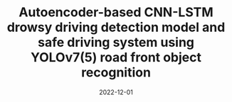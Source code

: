 ---
title: "Autoencoder-based CNN-LSTM drowsy driving detection model and safe driving system using YOLOv7(5) road front object recognition"
collection: projects
category: arxiv
permalink: /projects/capstone
nolink: true
header:
    teaser: /images/capstone2.png
date: 2022-12-01
venue: "Capstone Design2 course Sep.2022 - Dec.2022"
description: Development of Safety Functions Based on Driving Environment and Driver State Recognition
tags: ["object detection", "object tracking"]
selected: "true"
buttons:
    - type: paper
      url: https://www.dbpia.co.kr/pdf/pdfView.do?nodeId=NODE11224546&width=2048
    - type: video
      url: /files/capstone2_danger.mp4
    - type: video
      url: /files/capstone22.mp4
---